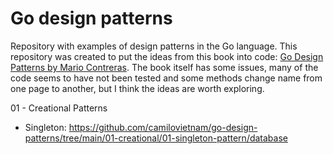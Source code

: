 # Go design patterns

Repository with examples of design patterns in the Go language. 
This repository was created to put the ideas from this book into code: [Go Design Patterns by Mario Contreras](https://www.amazon.com/Design-Patterns-Mario-Castro-Contreras/dp/1786466201). The book itself has some issues, many of the code seems to have not been tested and some methods change name from one page to another, but I think the ideas are worth exploring. 

01 - Creational Patterns

- Singleton: https://github.com/camilovietnam/go-design-patterns/tree/main/01-creational/01-singleton-pattern/database
